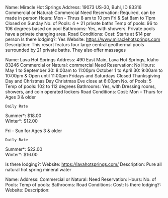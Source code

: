 Name: Miracle Hot Springs
Address: 19073 US-30, Buhl, ID 83316
Commercial or Natural: Commercial
Need Reservation: Required, can be made in person
Hours: Mon - Thrus 8 am to 10 pm Fri & Sat 8am to 11pm Closed on Sunday
No. of Pools: 4 + 21 private baths
Temp of pools: 96 to 106 degrees based on pool
Bathrooms: Yes, with showers. Private pools have a private changing area.
Road Conditions:
Cost: Starts at $14 per person 
Is there lodging?: Yes
Website: https://www.miraclehotsprings.com
Description: This resort featurs four large central geothermal pools surrounded by 21 private baths. They also offer massages

Name: Lava Hot Springs
Address: 490 East Main, Lava Hot Springs, Idaho 83246
Commercial or Natural: commercial 
Need Reservation: No
Hours: May 1 to September 30: 8:00am to 11:00pm
October 1 to April 30: 9:00am to 10:00pm & Open until 11:00pm Fridays and Saturdays
Closed Thanksgiving Day and Christmas Day 
Christmas Eve close at 6:00pm
No. of Pools: 5
Temp of pools: 102 to 112 degrees
Bathrooms: Yes, with Dressing rooms, showers, and coin operated lockers
Road Conditions:
Cost: Mon – Thurs for Ages 3 & older

 	Daily Rate	 
Summer*:	  $18.00	 
Winter*:	  $12.00

Fri – Sun for Ages 3 & older

 	Daily Rate	 
Summer*:	  $22.00	 
Winter*:	  $16.00

Is there lodging?:
Website: https://lavahotsprings.com/
Description: Pure all natural hot spring mineral water

Name:
Address:
Commercial or Natural:
Need Reservation:
Hours:
No. of Pools: 
Temp of pools:
Bathrooms:
Road Conditions:
Cost:
Is there lodging?:
Website:
Description:


